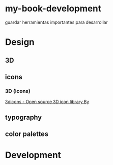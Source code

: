 # my-book-development
guardar herramientas importantes para desarrollar

# Design
## 3D
## icons
### 3D (icons)
[3dicons - Open source 3D icon library By](https://3dicons.co/)
## typography
## color palettes
# Development